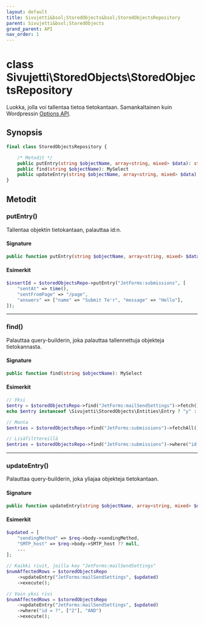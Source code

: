 ```yaml
---
layout: default
title: Sivujetti&bsol;StoredObjects&bsol;StoredObjectsRepository
parent: Sivujetti&bsol;StoredObjects
grand_parent: API
nav_order: 1
---
```


# class Sivujetti\\StoredObjects\\StoredObjectsRepository

Luokka, jolla voi tallentaa tietoa tietokantaan. Samankaltainen kuin Wordpressin [Options API](https://developer.wordpress.org/plugins/settings/options-api/).

## Synopsis

```php
final class StoredObjectsRepository {

    /* Metodit */
    public putEntry(string $objectName, array<string, mixed> $data): string|false
    public find(string $objectName): MySelect
    public updateEntry(string $objectName, array<string, mixed> $data): MyUpdate
}
```

## Metodit

### putEntry()

Tallentaa objektin tietokantaan, palauttaa id:n.

#### Signature

```php
public function putEntry(string $objectName, array<string, mixed> $data): string|false
```

#### Esimerkit

```php
$insertId = $storedObjectsRepo->putEntry("JetForms:submissions", [
    "sentAt" => time(),
    "sentFromPage" => "/page",
    "answers" => ["name" => "Submit Te'r", "message" => "Hello"],
]);
```

---

### find()

Palauttaa query-builderin, joka palauttaa tallennettuja objekteja tietokannasta.

#### Signature

```php
public function find(string $objectName): MySelect
```

#### Esimerkit

```php
// Yksi
$entry = $storedObjectsRepo->find("JetForms:mailSendSettings")->fetch() ?? null;
echo $entry instanceof \Sivujetti\StoredObjects\Entities\Entry ? "y" : "n";

// Monta
$entries = $storedObjectsRepo->find("JetForms:submissions")->fetchAll();

// Lisäfilttereillä
$entries = $storedObjectsRepo->find("JetForms:submissions")->where("id > ?", ["4"])->fetchAll();
```

---

### updateEntry()

Palauttaa query-builderin, joka yliajaa objekteja tietokantaan.

#### Signature

```php
public function updateEntry(string $objectName, array<string, mixed> $data): MyUpdate
```

#### Esimerkit

```php
$updated = [
    "sendingMethod" => $req->body->sendingMethod,
    "SMTP_host" => $req->body->SMTP_host ?? null,
    ...
];

// Kaikki rivit, joilla key "JetForms:mailSendSettings"
$numAffectedRows = $storedObjectsRepo
    ->updateEntry("JetForms:mailSendSettings", $updated)
    ->execute();

// Vain yksi rivi
$numAffectedRows = $storedObjectsRepo
    ->updateEntry("JetForms:mailSendSettings", $updated)
    ->where("id = ?", ["2"], "AND")
    ->execute();
```
